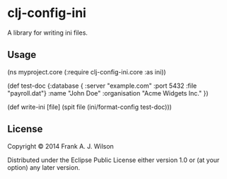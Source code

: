# clj-config-ini

A library for writing ini files.

## Usage

  (ns myproject.core
    (:require clj-config-ini.core :as ini))

  (def test-doc
    {:database { :server "example.com"
                 :port 5432
                 :file "payroll.dat"}
     :name "John Doe"
     :organisation "Acme Widgets Inc." })

  (def write-ini [file]
    (spit file (ini/format-config test-doc)))

## License

Copyright © 2014 Frank A. J. Wilson

Distributed under the Eclipse Public License either version 1.0 or (at
your option) any later version.
